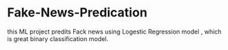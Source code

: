 # Fake-News-Predication
this  ML project predits Fack news using Logestic Regression model , which is great binary classification model. 
